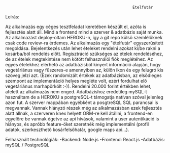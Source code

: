                                                             Ételfutár

Leírás:

Az alkalmazás egy céges tesztfeladat keretében készült el, azóta is fejlesztés alatt áll. Mind a frontend mind a szerver & adatbázis saját munka. Az alkalmazást deploy-oltam HEROKU-n, így a git repo külső szemlélőknek csak code review-ra érdemes. Az alkalmazás egy "ételfutár" egyszerűsített megoldása. Bejelentkezés után lehet ételeket rendelni azokat ki/be rakni a kosárba/ból rendelés előtt. Regisztráció szükséges az ételek rendeléséhez, de az ételek megtekintése nem kötött felhasználói fiók meglétéhez. Az egyes ételekhez elérhető az adatbázisból kinyert információ alapján, hogy vegetáriánus vagy fűszeres-e amennyiben az, külön ikon és egy felugró kis szöveg jelzi azt. (Ezek randomizált értékek az adatbázisban, az elsődleges szempont az implementáció helyes megléte volt, ezért fordulhat elő vegetáriánus marhapörkölt :-)). Rendelni 20.000 forint értékben lehet, afelett az alkalmazás nem enged. Adatbázishoz eredetileg mySQL-t használtam de a HEROKU a postgreSQL-t támogatja natívan szóval jelenleg azon fut. A szerver mappában egyébként a posgtreSQL SQL parancsai is megvannak. Vannak hiányzó részek még az alkalmazásban ezek fejlesztés alatt állnak, a szerveren knex helyett ORM-re kell átállni, a frontend-en egyelőre be vannak égetve az api hívások, valamint a user autentikáció is hiányos, és apróbb feature-öket szeretnék még implementálni (profil adatok, szerkeszthető kosárfelsőhatár, google maps api...).

Felhasznált technológiák:
-Backend: Node.js
-Frontend: React.js
-Adatbázis: mySQL / PostgreSQL
